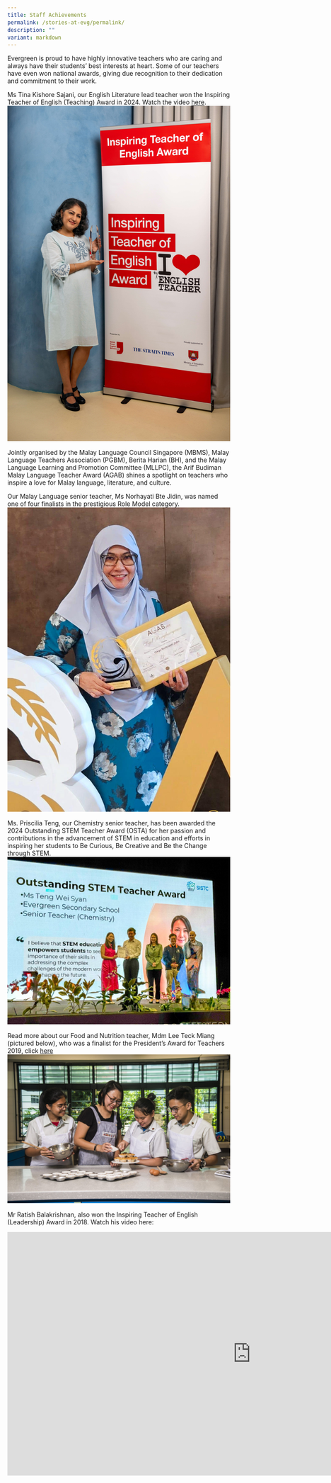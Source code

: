 ```yaml
---
title: Staff Achievements
permalink: /stories-at-evg/permalink/
description: ""
variant: markdown
---
```

Evergreen is proud to have highly innovative teachers who are caring and always have their students’ best interests at heart. Some of our teachers have even won national awards, giving due recognition to their dedication and commitment to their work.

Ms Tina Kishore Sajani, our English Literature lead teacher won the Inspiring Teacher of English (Teaching) Award in 2024. Watch the video [here](https://www.youtube.com/watch?v=rGekhct8JJw).
![Tina_Kishore_ITEA2024_TA](/images/Tina_Kishore_ITEA2024_TA.jpg)

Jointly organised by the Malay Language Council Singapore (MBMS), Malay Language Teachers Association (PGBM), Berita Harian (BH), and the Malay Language Learning and Promotion Committee (MLLPC), the Arif Budiman Malay Language Teacher Award (AGAB) shines a spotlight on teachers who inspire a love for Malay language, literature, and culture.

Our Malay Language senior teacher, Ms Norhayati Bte Jidin, was named one of four finalists in the prestigious Role Model category. 
![](/images/Mdm_Yati_AGAB_2024.jpg)

Ms. Priscilia Teng, our Chemistry senior teacher, has been awarded the 2024 Outstanding STEM Teacher Award (OSTA) for her passion and contributions in the advancement of STEM in education and efforts in inspiring her students to Be Curious, Be Creative and Be the Change through STEM.
![](/images/Pris_Outstanding_STEM_Award.jpg)

Read more about our Food and Nutrition teacher, Mdm Lee Teck Miang (pictured below), who was a finalist for the&nbsp;President’s Award for Teachers 2019, click [here](https://www.schoolbag.edu.sg/story/where-f-and-n-stands-for-fun-and-nurturing)
![](/images/copy-of-img12371-moe-010719-pat-lee-teck-miang-@evergreen-secondary-schoolac-1-2048x1367.jpg)


Mr Ratish Balakrishnan, also won the Inspiring Teacher of English (Leadership) Award in 2018. Watch his video here:
<iframe allowfullscreen="" allow="accelerometer; autoplay; clipboard-write; encrypted-media; gyroscope; picture-in-picture; web-share" frameborder="0" title="Mr Ratish Balakrishnan Inspiring Teacher of English Award 2018" src="https://www.youtube.com/embed/wioymd8F6GM" height="550" width="1100"></iframe>